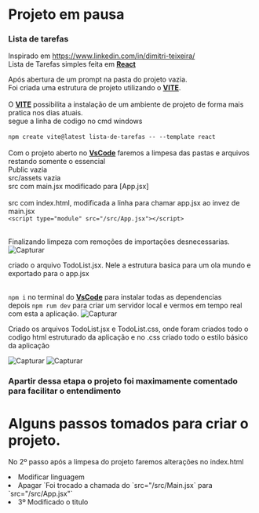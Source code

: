 # Projeto em pausa

### Lista de tarefas
Inspirado em https://www.linkedin.com/in/dimitri-teixeira/</br>
Lista de Tarefas simples feita em [**React**](https://react.dev/)

Após abertura de um prompt na pasta do projeto vazia.</br> 
Foi criada uma estrutura de projeto utilizando o [**VITE**](https://vitejs.dev/).</br>
</br>
O [**VITE**](https://vitejs.dev/) possibilita a instalação de um ambiente de projeto de forma mais pratica nos dias atuais.</br>
segue a linha de codigo no cmd windows</br>
</br>
`npm create vite@latest lista-de-tarefas -- --template react`</br>
</br>
Com o projeto aberto no [**VsCode**](https://code.visualstudio.com/) faremos a limpesa das pastas e arquivos restando somente o essencial</br>
Public vazia</br>
src/assets vazia</br>
src com main.jsx modificado para [App.jsx]</br>
</br>
src com index.html, modificada a linha para chamar app.jsx ao invez de main.jsx</br>
`<script type="module" src="/src/App.jsx"></script>`</br>
</br>

Finalizando limpeza com remoções de importações desnecessarias.
![Capturar](https://user-images.githubusercontent.com/101286798/230476409-9e2e6221-9c5b-43d4-8761-7e9f26676622.JPG)

criado o arquivo TodoList.jsx. Nele a estrutura basica para um ola mundo e exportado para o app.jsx</br>
</br>

`npm i` no terminal do [**VsCode**](https://code.visualstudio.com/) para instalar todas as dependencias </br>
depois `npm rum dev` para criar um servidor local e vermos em tempo real com esta a aplicação.
![Capturar](https://user-images.githubusercontent.com/101286798/230487733-f4ec3894-59d6-4c9c-9001-42539b2d7b97.JPG)

Criado os arquivos TodoList.jsx e TodoList.css, onde foram criados todo o codigo html estruturado da aplicação e no .css criado todo o estilo básico da aplicação

![Capturar](https://user-images.githubusercontent.com/101286798/230507059-e76e50cb-05e7-4e6e-9118-f15d7e4b617d.JPG)
![Capturar](https://user-images.githubusercontent.com/101286798/230507197-32b66f8e-c0e5-4c55-9a9c-efb8ecdaf185.JPG)

### Apartir dessa etapa o projeto foi maximamente comentado para facilitar o entendimento

##

# Alguns passos tomados para criar o projeto.

No 2º passo após a limpesa do projeto faremos alterações no index.html

<li>Modificar linguagem
<li>Apagar `<link rel="icon" type="image/svg+xml" href="/vite.svg"`
<li>Foi trocado a chamada do `src="/src/Main.jsx` para `src="/src/App.jsx"`
<li>3º Modificado o titulo




